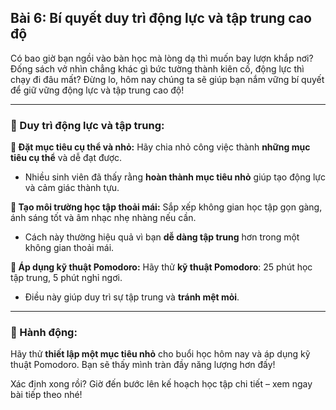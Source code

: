 ## Bài 6: Bí quyết duy trì động lực và tập trung cao độ

Có bao giờ bạn ngồi vào bàn học mà lòng dạ thì muốn bay lượn khắp nơi? Đống sách vở nhìn chẳng khác gì bức tường thành kiên cố, động lực thì chạy đi đâu mất? Đừng lo, hôm nay chúng ta sẽ giúp bạn nắm vững bí quyết để giữ vững động lực và tập trung cao độ!

---

### 📌 Duy trì động lực và tập trung:

**🔹 Đặt mục tiêu cụ thể và nhỏ:**
Hãy chia nhỏ công việc thành **những mục tiêu cụ thể** và dễ đạt được.  
- Nhiều sinh viên đã thấy rằng **hoàn thành mục tiêu nhỏ** giúp tạo động lực và cảm giác thành tựu.

**🔹 Tạo môi trường học tập thoải mái:**
Sắp xếp không gian học tập gọn gàng, ánh sáng tốt và âm nhạc nhẹ nhàng nếu cần.  
- Cách này thường hiệu quả vì bạn **dễ dàng tập trung** hơn trong một không gian thoải mái.

**🔹 Áp dụng kỹ thuật Pomodoro:**
Hãy thử **kỹ thuật Pomodoro**: 25 phút học tập trung, 5 phút nghỉ ngơi.  
- Điều này giúp duy trì sự tập trung và **tránh mệt mỏi**.

---

### 🚀 Hành động:

Hãy thử **thiết lập một mục tiêu nhỏ** cho buổi học hôm nay và áp dụng kỹ thuật Pomodoro. Bạn sẽ thấy mình tràn đầy năng lượng hơn đấy!

Xác định xong rồi? Giờ đến bước lên kế hoạch học tập chi tiết – xem ngay bài tiếp theo nhé!